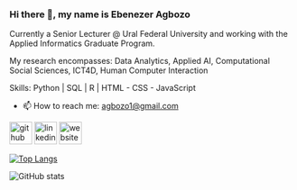 ### Hi there 👋, my name is Ebenezer Agbozo
Currently a Senior Lecturer @ Ural Federal University and working with the Applied Informatics Graduate Program.

My research encompasses: Data Analytics, Applied AI, Computational Social Sciences, ICT4D, Human Computer Interaction

Skills: Python | SQL | R | HTML - CSS - JavaScript

- 📫 How to reach me: agbozo1@gmail.com 


[<img src='https://cdn.jsdelivr.net/npm/simple-icons@3.0.1/icons/github.svg' alt='github' height='40'>](https://github.com/agbozo1)  [<img src='https://cdn.jsdelivr.net/npm/simple-icons@3.0.1/icons/linkedin.svg' alt='linkedin' height='40'>](https://www.linkedin.com/in/ebenagbozo/)  [<img src='https://cdn.jsdelivr.net/npm/simple-icons@3.0.1/icons/icloud.svg' alt='website' height='40'>](https://urfu.ru/ru/about/personal-pages/Personal/person/eagbozo/)  

[![Top Langs](https://github-readme-stats.vercel.app/api/top-langs/?username=agbozo1)](https://github.com/anuraghazra/github-readme-stats)

![GitHub stats](https://github-readme-stats.vercel.app/api?username=agbozo1&show_icons=true)  
